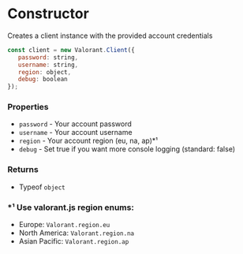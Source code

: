 # Constructor
Creates a client instance with the provided account credentials

```js
const client = new Valorant.Client({
   password: string,
   username: string,
   region: object,
   debug: boolean
});
```

### Properties
* `password` - Your account password
* `username` - Your account username
* `region` - Your account region (eu, na, ap)*¹
* `debug` - Set true if you want more console logging (standard: false)

### Returns
* Typeof `object`

### *¹ Use valorant.js region enums:
 * Europe: `Valorant.region.eu`
 * North America: `Valorant.region.na`
 * Asian Pacific: `Valorant.region.ap`
